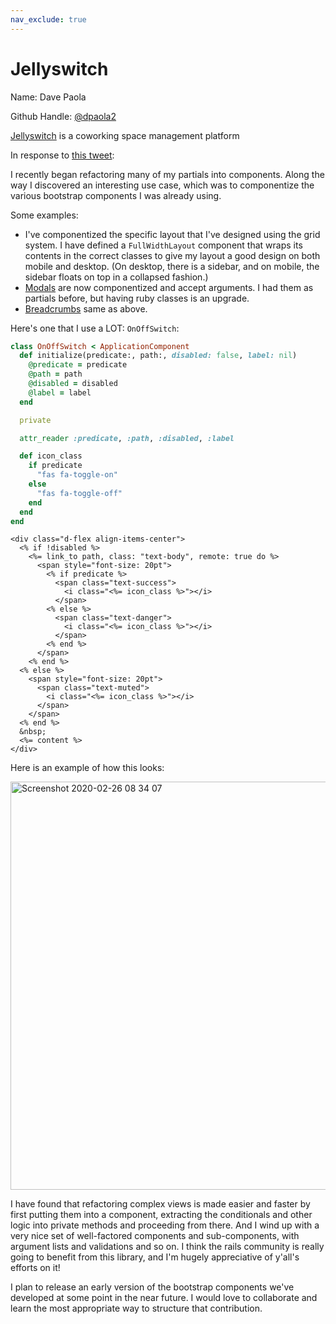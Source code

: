 ```yaml
---
nav_exclude: true
---
```


# Jellyswitch

Name: Dave Paola

Github Handle: [@dpaola2](https://github.com/dpaola2)

[Jellyswitch](https://www.jellyswitch.com) is a coworking space management platform

In response to [this tweet](https://twitter.com/joelhawksley/status/1232674647327547394):

I recently began refactoring many of my partials into components. Along the way I discovered an interesting use case, which was to componentize the various bootstrap components I was already using.

Some examples:

- I've componentized the specific layout that I've designed using the grid system. I have defined a `FullWidthLayout` component that wraps its contents in the correct classes to give my layout a good design on both mobile and desktop. (On desktop, there is a sidebar, and on mobile, the sidebar floats on top in a collapsed fashion.)
- [Modals](https://getbootstrap.com/docs/4.4/components/modal/) are now componentized and accept arguments. I had them as partials before, but having ruby classes is an upgrade.
- [Breadcrumbs](https://getbootstrap.com/docs/4.4/components/breadcrumb/) same as above.

Here's one that I use a LOT: `OnOffSwitch`:

```ruby
class OnOffSwitch < ApplicationComponent
  def initialize(predicate:, path:, disabled: false, label: nil)
    @predicate = predicate
    @path = path
    @disabled = disabled
    @label = label
  end

  private

  attr_reader :predicate, :path, :disabled, :label

  def icon_class
    if predicate
      "fas fa-toggle-on"
    else
      "fas fa-toggle-off"
    end
  end
end
```

```erb
<div class="d-flex align-items-center">
  <% if !disabled %>
    <%= link_to path, class: "text-body", remote: true do %>
      <span style="font-size: 20pt">
        <% if predicate %>
          <span class="text-success">
            <i class="<%= icon_class %>"></i>
          </span>
        <% else %>
          <span class="text-danger">
            <i class="<%= icon_class %>"></i>
          </span>
        <% end %>
      </span>
    <% end %>
  <% else %>
    <span style="font-size: 20pt">
      <span class="text-muted">
        <i class="<%= icon_class %>"></i>
      </span>
    </span>
  <% end %>
  &nbsp;
  <%= content %>
</div>
```

Here is an example of how this looks:

<img width="653" alt="Screenshot 2020-02-26 08 34 07" src="https://user-images.githubusercontent.com/150509/75365920-cbfb9500-5872-11ea-8234-f1343629a462.png">

I have found that refactoring complex views is made easier and faster by first putting them into a component, extracting the conditionals and other logic into private methods and proceeding from there. And I wind up with a very nice set of well-factored components and sub-components, with argument lists and validations and so on. I think the rails community is really going to benefit from this library, and I'm hugely appreciative of y'all's efforts on it!

I plan to release an early version of the bootstrap components we've developed at some point in the near future. I would love to collaborate and learn the most appropriate way to structure that contribution.
